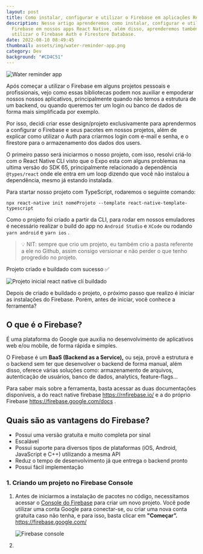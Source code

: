```yaml
---
layout: post
title: Como instalar, configurar e utilizar o Firebase em aplicações React Native
description: Nesse artigo aprenderemos como instalar, configurar e utilizar o
  Firebase em nossos apps React Native, além disso, aprenderemos também como
  utilizar o Firebase Auth e Firestore Database.
date: 2022-08-10 08:49:45
thumbnail: assets/img/water-reminder-app.png
category: Dev
background: "#CD4C51"
---
```

![Water reminder app](assets/img/water-reminder-app.png)

Após começar a utilizar o Firebase em alguns projetos pessoais e profissionais, vejo como essas bibliotecas podem nos auxiliar e empoderar nossos nossos aplicativos, principalmente quando não temos a estrutura de um backend, ou quando queremos ter um login ou banco de dados de forma mais simplificada por exemplo.

Por isso, decidi criar esse design/projeto exclusivamente para aprendermos a configurar o Firebase e seus pacotes em nossos projetos, além de explicar como utilizar o Auth para criarmos login com e-mail e senha, e o firestore para o armazenamento dos dados dos users.

O primeiro passo será iniciarmos o nosso projeto, com isso, resolvi criá-lo com o React Native CLI visto que o Expo esta com alguns problemas na ultima versão do SDK 65, principalmente relacionado a dependência `@types/react` onde ele entra em um loop dizendo que você não instalou a dependência, mesmo já estando instalada.

Para startar nosso projeto com TypeScript, rodaremos o seguinte comando:

`npx react-native init nomeProjeto --template react-native-template-typescript`

Como o projeto foi criado a partir da CLI, para rodar em nossos emuladores é necessário realizar o build do app no `Android Studio` e `XCode` ou rodando `yarn android` e `yarn ios` .

> 💡 NIT: sempre que crio um projeto, eu também crio a pasta referente a ele no Github, assim consigo versionar e não perder o que tenho progredido no projeto.

Projeto criado e buildado com sucesso ✅

![Projeto inicial react native cli buildado](assets/img/projeto-inicial-react-native-cli.png)

Depois de criado e buildado o projeto, o próximo passo que realizo é iniciar as instalações do Firebase. Porém, antes de iniciar, você conhece a ferramenta?

## O que é o Firebase?

É uma plataforma do Google que auxilia no desenvolvimento de aplicativos web e/ou mobile, de forma rápida e simples.

O Firebase é um **BaaS (Backend as a Service),** ou seja, provê a estrutura e o backend sem ter que desenvolver o backend de forma manual, além disso, oferece várias soluções como: armazenamento de arquivos, autenticação de usuários, banco de dados, analytics, feature-flags...

Para saber mais sobre a ferramenta, basta acessar as duas documentações disponíveis, a do react native firebase [](https://rnfirebase.io/)<https://rnfirebase.io/> e a do próprio Firebase [](https://firebase.google.com/docs)<https://firebase.google.com/docs> .

## Quais são as vantagens do Firebase?

* Possui uma versão gratuita e muito completa por sinal
* Escalável
* Possui suporte para diversos tipos de plataformas (iOS, Android, JavaScript e C++) utilizando a mesma API
* Reduz o tempo de desenvolvimento já que entrega o backend pronto
* Possui fácil implementação

### 1. Criando um projeto no Firebase Console

1. Antes de iniciarmos a instalação de pacotes no código, necessitamos acessar o [Console do Firebase](https://firebase.google.com/) para criar um novo projeto. Você pode utilizar uma conta Google para conectar-se, ou criar uma nova conta gratuita caso não tenha, e para isso, basta clicar em **"Começar”.** [](https://firebase.google.com/)<https://firebase.google.com/>

   ![Firebase console]()
2.